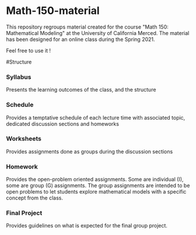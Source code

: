 # Math-150-material
This repository regroups material created for the course "Math 150: Mathematical Modeling" at the University of California Merced. The material has been designed for an online class during the Spring 2021.

Feel free to use it !


#Structure

### Syllabus
Presents the learning outcomes of the class, and the structure

### Schedule
Provides a temptative schedule of each lecture time with associated topic, dedicated discussion sections and homeworks

### Worksheets
Provides assignments done as groups during the discussion sections

### Homework
Provides the open-problem oriented assignments. Some are individual (I), some are group (G) assignments. The group assignments are intended to be open problems to let students explore mathematical models with a specific concept from the class.

### Final Project
Provides guidelines on what is expected for the final group project.
